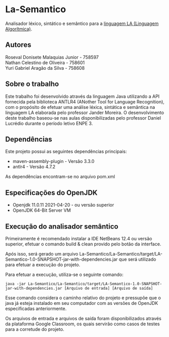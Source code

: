 # La-Semantico
Analisador léxico, sintático e semântico para a [linguagem LA (Linguagem Algorítmica)](https://docs.google.com/document/d/1ZuFtrLSeC-Fkh24oacKs5KBibHp_27CrFnQISZwHR2c/edit).

## Autores

Roseval Donisete Malaquias Junior - 758597</br>
Nathan Celestino de Oliveira - 758601</br>
Yuri Gabriel Aragão da Silva - 758608

## Sobre o trabalho

Este trabalho foi desenvolvido através da linguagem Java utilizando a API fornecida pela biblioteca ANTLR4 (ANother Tool for Language Recognition),
com o propósito de efetuar uma análise léxica, sintática e semântica na linguagem LA elaborada pelo professor Jander Moreira. O desenvolvimento deste trabalho
baseou-se nas aulas disponibilizadas pelo professor Daniel Lucrédio durante o período letivo ENPE 3.

## Dependências

Este projeto possui as seguintes dependências principais:

- maven-assembly-plugin - Versão 3.3.0
- antlr4 - Versão 4.7.2

As dependências encontram-se no arquivo pom.xml 

## Especificações do OpenJDK

* Openjdk 11.0.11 2021-04-20 - ou versão superior
* OpenJDK 64-Bit Server VM

## Execução do analisador semântico

Primeiramente é recomendado instalar a IDE NetBeans 12.4 ou versão superior, efetuar o comando build & clean provido pelo botão da interface.

Após isso, será gerado um arquivo La-Semantico/La-Semantico/target/LA-Semantico-1.0-SNAPSHOT-jar-with-dependencies.jar
que será utilizado para efetuar a execução do projeto.

Para efetuar a execução, utiliza-se o seguinte comando:

```
java -jar La-Semantico/La-Semantico/target/LA-Semantico-1.0-SNAPSHOT-jar-with-dependencies.jar [Arquivo de entrada] [Arquivo de saída]
```

Esse comando considera o caminho relativo do projeto e pressupõe que o java já esteja instalado em seu computador com as
versões de OpenJDK especificadas anteriormente.

Os arquivos de entrada e arquivos de saída foram disponibilizados através da plataforma Google Classroom, os quais
servirão como casos de testes para a corretude do projeto.
